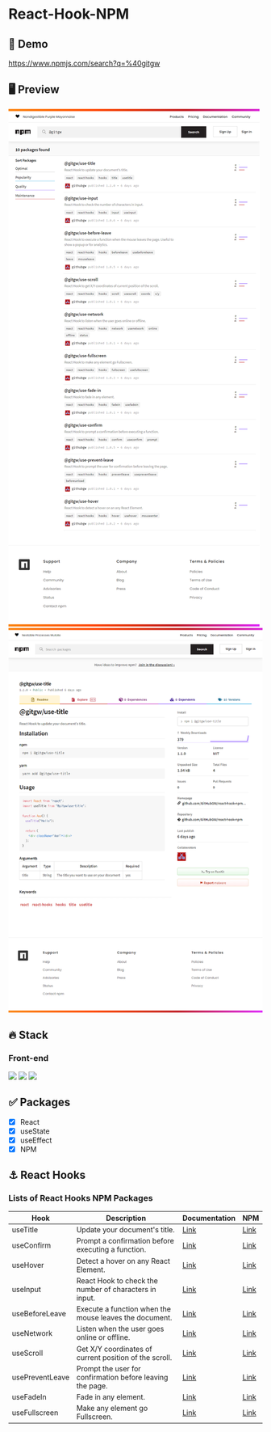 # React-Hook-NPM

## 🔗 Demo
https://www.npmjs.com/search?q=%40gitgw

## 🖥 Preview
<img src="preview_1.png" />
<img src="preview_2.png" />

## 🔥 Stack
### Front-end
<img height="30" src="https://img.shields.io/badge/React-black?style=for-the-badge&logo=React&logoColor=#61DAFB"/> <img height="30" src="https://img.shields.io/badge/Javascript-black?style=for-the-badge&logo=Javascript&logoColor=F7DF1E"/>
<img height="30" src="https://img.shields.io/badge/npm-CB3837?style=for-the-badge&logo=npm&logoColor=white" />

## ✅ Packages
- [x] React
- [x] useState
- [x] useEffect
- [x] NPM

## ⚓ React Hooks
### Lists of React Hooks NPM Packages
Hook|Description|Documentation|NPM|
|-|-|-|-|
|useTitle|Update your document's title.|<a href="https://github.com/GitHubGW/react-hook-npm/tree/main/useTitle">Link</a>|<a href="https://www.npmjs.com/package/@gitgw/use-title">Link</a>|
|useConfirm|Prompt a confirmation before executing a function.|<a href="https://github.com/GitHubGW/react-hook-npm/tree/main/useConfirm">Link</a>|<a href="https://www.npmjs.com/package/@gitgw/use-confirm">Link</a>|
|useHover|Detect a hover on any React Element.|<a href="https://github.com/GitHubGW/react-hook-npm/tree/main/useHover">Link</a>|<a href="https://www.npmjs.com/package/@gitgw/use-hover">Link</a>|
|useInput|React Hook to check the number of characters in input.|<a href="https://github.com/GitHubGW/react-hook-npm/tree/main/useInput">Link</a>|<a href="https://www.npmjs.com/package/@gitgw/use-input">Link</a>|
|useBeforeLeave|Execute a function when the mouse leaves the document.|<a href="https://github.com/GitHubGW/react-hook-npm/tree/main/useBeforeLeave">Link</a>|<a href="https://www.npmjs.com/package/@gitgw/use-before-leave">Link</a>|
|useNetwork|Listen when the user goes online or offline.|<a href="https://github.com/GitHubGW/react-hook-npm/tree/main/useNetwork">Link</a>|<a href="https://www.npmjs.com/package/@gitgw/use-network">Link</a>|
|useScroll|Get X/Y coordinates of current position of the scroll.|<a href="https://github.com/GitHubGW/react-hook-npm/tree/main/useScroll">Link</a>|<a href="https://www.npmjs.com/package/@gitgw/use-scroll">Link</a>|
|usePreventLeave|Prompt the user for confirmation before leaving the page.|<a href="https://github.com/GitHubGW/react-hook-npm/tree/main/usePreventLeave">Link</a>|<a href="https://www.npmjs.com/package/@gitgw/use-prevent-leave">Link</a>|
|useFadeIn|Fade in any element.|<a href="https://github.com/GitHubGW/react-hook-npm/tree/main/useFadeIn">Link</a>|<a href="https://www.npmjs.com/package/@gitgw/use-fade-in">Link</a>|
|useFullscreen|Make any element go Fullscreen.|<a href="https://github.com/GitHubGW/react-hook-npm/tree/main/useFullScreen">Link</a>|<a href="https://www.npmjs.com/package/@gitgw/use-fullscreen">Link</a>|
